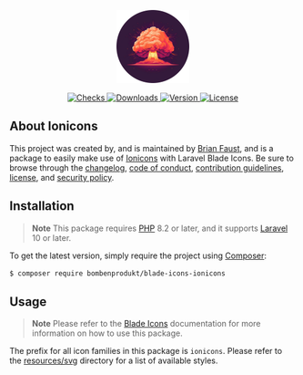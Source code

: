 <p align="center">
    <a href="https://bombenprodukt.com" target="_blank">
        <img src="https://raw.githubusercontent.com/BombenProdukt/assets/main/logo-text.svg" width="128" alt="BombenProdukt Logo" />
    </a>
</p>

<p align="center">
    <a href="https://github.com/faustbrian/blade-icons-ionicons/actions">
        <img src="https://badge.sh/github/check-runs/BombenProdukt/blade-icons-ionicons" alt="Checks" />
    </a>
    <a href="https://packagist.org/packages/bombenprodukt/blade-icons-ionicons">
        <img src="https://badge.sh/packagist/downloads/BombenProdukt/blade-icons-ionicons" alt="Downloads" />
    </a>
    <a href="https://packagist.org/packages/bombenprodukt/blade-icons-ionicons">
        <img src="https://badge.sh/packagist/version/BombenProdukt/blade-icons-ionicons" alt="Version" />
    </a>
    <a href="https://packagist.org/packages/bombenprodukt/blade-icons-ionicons">
        <img src="https://badge.sh/packagist/license/BombenProdukt/blade-icons-ionicons" alt="License" />
    </a>
</p>

## About Ionicons

This project was created by, and is maintained by [Brian Faust](https://github.com/faustbrian), and is a package to easily make use of [Ionicons](https://ionic.io/ionicons) with Laravel Blade Icons. Be sure to browse through the [changelog](CHANGELOG.md), [code of conduct](.github/CODE_OF_CONDUCT.md), [contribution guidelines](.github/CONTRIBUTING.md), [license](LICENSE), and [security policy](.github/SECURITY.md).

## Installation

> **Note**
> This package requires [PHP](https://www.php.net/) 8.2 or later, and it supports [Laravel](https://laravel.com/) 10 or later.

To get the latest version, simply require the project using [Composer](https://getcomposer.org/):

```bash
$ composer require bombenprodukt/blade-icons-ionicons
```

## Usage

> **Note**
> Please refer to the [Blade Icons](https://github.com/faustbrian/blade-icons) documentation for more information on how to use this package.

The prefix for all icon families in this package is `ionicons`. Please refer to the [resources/svg](/resources/svg) directory for a list of available styles.
